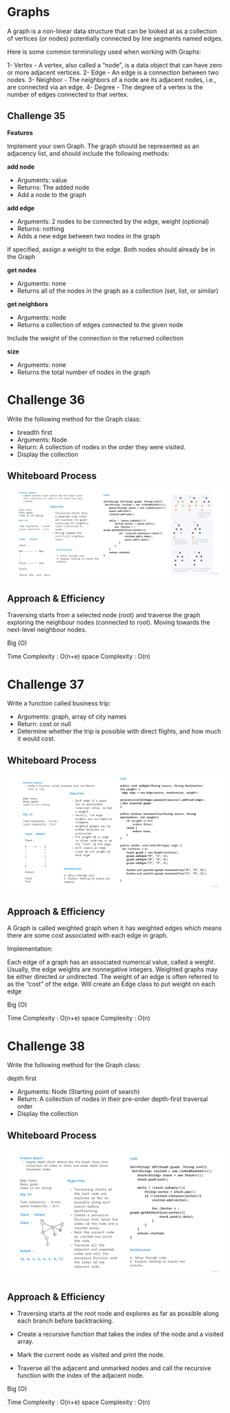 # Graphs
A graph is a non-linear data structure that can be looked at as a collection of vertices (or nodes) potentially connected by line segments named edges.

Here is some common terminology used when working with Graphs:

1- Vertex - A vertex, also called a “node”, is a data object that can have zero or more adjacent vertices.
2- Edge - An edge is a connection between two nodes.
3- Neighbor - The neighbors of a node are its adjacent nodes, i.e., are connected via an edge.
4- Degree - The degree of a vertex is the number of edges connected to that vertex.

## Challenge 35
**Features**

Implement your own Graph. The graph should be represented as an adjacency list, and should include the following methods:

**add node**

* Arguments: value
* Returns: The added node
* Add a node to the graph

**add edge**

* Arguments: 2 nodes to be connected by the edge, weight (optional)
* Returns: nothing
* Adds a new edge between two nodes in the graph

If specified, assign a weight to the edge. Both nodes should already be in the Graph

**get nodes**

* Arguments: none
* Returns all of the nodes in the graph as a collection (set, list, or similar)

**get neighbors**

* Arguments: node
* Returns a collection of edges connected to the given node

Include the weight of the connection in the returned collection

**size**

* Arguments: none
* Returns the total number of nodes in the graph

# Challenge 36
Write the following method for the Graph class:

* breadth first
* Arguments: Node
* Return: A collection of nodes in the order they were visited.
* Display the collection

## Whiteboard Process
![cc36](img/Graph.jpg)

## Approach & Efficiency

Traversing starts from a selected node (root) and traverse the graph exploring the neighbour nodes (connected to root).
Moving towards the next-level neighbour nodes.

Big (O)

Time Complexity : O(n+e)
space Complexity : O(n)

# Challenge 37
Write a function called business trip:

* Arguments: graph, array of city names
* Return: cost or null
* Determine whether the trip is possible with direct flights, and how much it would cost.

## Whiteboard Process
![cc36](img/weighted.jpg)

## Approach & Efficiency
A Graph is called weighted graph when it has weighted edges which means there are some cost associated with each edge in graph.

Implementation:

Each edge of a graph has an associated numerical value, called a weight.
Usually, the edge weights are nonnegative integers.
Weighted graphs may be either directed or undirected.
The weight of an edge is often referred to as the “cost” of the edge.
Will create an Edge class to put weight on each edge

Big (O)

Time Complexity : O(n+e)
space Complexity : O(n)

# Challenge 38
Write the following method for the Graph class:

depth first

* Arguments: Node (Starting point of search)
* Return: A collection of nodes in their pre-order depth-first traversal order
* Display the collection

## Whiteboard Process
![cc36](img/dft.jpg)

## Approach & Efficiency

* Traversing starts at the root node and explores as far as possible along each branch before backtracking.

* Create a recursive function that takes the index of the node and a visited array.

* Mark the current node as visited and print the node.

* Traverse all the adjacent and unmarked nodes and call the recursive function with the index of the adjacent node.

Big (O)

Time Complexity : O(n+e)
space Complexity : O(n)